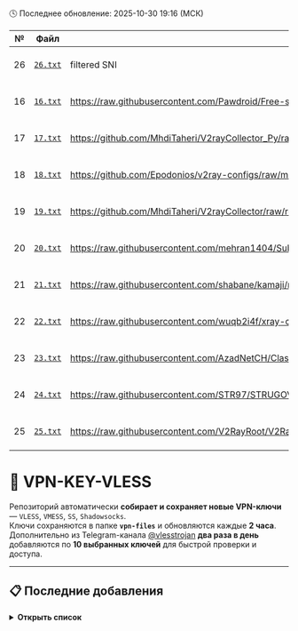 🕓 Последнее обновление: 2025-10-30 19:16 (МСК)

| № | Файл | Источник | Время |
|--|--|--|--|
| 26 | [`26.txt`](https://github.com/kort0881/vpn-key-vless/raw/refs/heads/main/githubmirror/26.txt) | filtered SNI | 2025-10-30 19:16 |
| 16 | [`16.txt`](https://github.com/kort0881/vpn-key-vless/raw/refs/heads/main/githubmirror/16.txt) | https://raw.githubusercontent.com/Pawdroid/Free-servers/refs/heads/main/sub | 2025-10-30 19:16 |
| 17 | [`17.txt`](https://github.com/kort0881/vpn-key-vless/raw/refs/heads/main/githubmirror/17.txt) | https://github.com/MhdiTaheri/V2rayCollector_Py/raw/refs/heads/main/sub/Mix/mix.txt | 2025-10-30 19:16 |
| 18 | [`18.txt`](https://github.com/kort0881/vpn-key-vless/raw/refs/heads/main/githubmirror/18.txt) | https://github.com/Epodonios/v2ray-configs/raw/main/Splitted-By-Protocol/vmess.txt | 2025-10-30 19:16 |
| 19 | [`19.txt`](https://github.com/kort0881/vpn-key-vless/raw/refs/heads/main/githubmirror/19.txt) | https://github.com/MhdiTaheri/V2rayCollector/raw/refs/heads/main/sub/mix | 2025-10-30 19:16 |
| 20 | [`20.txt`](https://github.com/kort0881/vpn-key-vless/raw/refs/heads/main/githubmirror/20.txt) | https://raw.githubusercontent.com/mehran1404/Sub_Link/refs/heads/main/V2RAY-Sub.txt | 2025-10-30 19:16 |
| 21 | [`21.txt`](https://github.com/kort0881/vpn-key-vless/raw/refs/heads/main/githubmirror/21.txt) | https://raw.githubusercontent.com/shabane/kamaji/master/hub/merged.txt | 2025-10-30 19:16 |
| 22 | [`22.txt`](https://github.com/kort0881/vpn-key-vless/raw/refs/heads/main/githubmirror/22.txt) | https://raw.githubusercontent.com/wuqb2i4f/xray-config-toolkit/main/output/base64/mix-uri | 2025-10-30 19:16 |
| 23 | [`23.txt`](https://github.com/kort0881/vpn-key-vless/raw/refs/heads/main/githubmirror/23.txt) | https://raw.githubusercontent.com/AzadNetCH/Clash/refs/heads/main/AzadNet.txt | 2025-10-30 19:16 |
| 24 | [`24.txt`](https://github.com/kort0881/vpn-key-vless/raw/refs/heads/main/githubmirror/24.txt) | https://raw.githubusercontent.com/STR97/STRUGOV/refs/heads/main/STR.BYPASS#STR.BYPASS%F0%9F%91%BE | 2025-10-30 19:16 |
| 25 | [`25.txt`](https://github.com/kort0881/vpn-key-vless/raw/refs/heads/main/githubmirror/25.txt) | https://raw.githubusercontent.com/V2RayRoot/V2RayConfig/refs/heads/main/Config/vless.txt | 2025-10-30 19:16 |

# 🔐 VPN-KEY-VLESS

Репозиторий автоматически **собирает и сохраняет новые VPN-ключи** — `VLESS`, `VMESS`, `SS`, `Shadowsocks`.  
Ключи сохраняются в папке **`vpn-files`** и обновляются каждые **2 часа**.  
Дополнительно из Telegram-канала [@vlesstrojan](https://t.me/vlesstrojan) **два раза в день** добавляются по **10 выбранных ключей** для быстрой проверки и доступа.



---

## 📋 Последние добавления

<details>
<summary><b>Открыть список</b></summary>

| № | Тип | Дата | Файл |
|:-:|:--|:--|:--|
| 1 | 🟩 VLESS | 2025-10-30 16:13 | [📄 post_2025-10-30_13-13.txt](post_2025-10-30_13-13.txt) |
| 1 | 🟩 VLESS | 2025-10-29 23:30 | [📄 post_2025-10-29_20-30.txt](post_2025-10-29_20-30.txt) |
| 1 | 🟩 VLESS | 2025-10-28 19:00 | [📄 vpn-files/post_2025-10-28_19-00.txt](vpn-files/post_2025-10-28_19-00.txt) |
